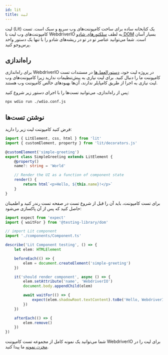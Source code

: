 ```yaml
---
id: lit
title: لیت
---
```


لیت (Lit) یک کتابخانه ساده برای ساخت کامپوننت‌های وب سریع و سبک است. تست کامپوننت‌های وب لیت با WebdriverIO به لطف [سلکتورهای شادو DOM](/docs/selectors#deep-selectors) بسیار آسان است. شما می‌توانید عناصر تو در تو در ریشه‌های شادو را با تنها یک دستور واحد پرس‌وجو کنید.

## راه‌اندازی

برای راه‌اندازی WebdriverIO در پروژه لیت خود، [دستورالعمل‌ها](/docs/component-testing#set-up) در مستندات تست کامپوننت ما را دنبال کنید. برای لیت نیازی به پیش‌تنظیمات ندارید زیرا کامپوننت‌های وب لیت نیازی به اجرا از طریق کامپایلر ندارند، آن‌ها بهبودهای خالص کامپوننت وب هستند.

پس از راه‌اندازی، می‌توانید تست‌ها را با اجرای دستور زیر شروع کنید:

```sh
npx wdio run ./wdio.conf.js
```

## نوشتن تست‌ها

فرض کنید کامپوننت لیت زیر را دارید:

```ts title="./components/Component.ts"
import { LitElement, css, html } from 'lit'
import { customElement, property } from 'lit/decorators.js'

@customElement('simple-greeting')
export class SimpleGreeting extends LitElement {
    @property()
    name?: string = 'World'

    // Render the UI as a function of component state
    render() {
        return html`<p>Hello, ${this.name}!</p>`
    }
}
```

برای تست کامپوننت، باید آن را قبل از شروع تست در صفحه تست رندر کنید و اطمینان حاصل کنید که پس از آن پاکسازی می‌شود:

```ts title="lit.test.js"
import expect from 'expect'
import { waitFor } from '@testing-library/dom'

// import Lit component
import './components/Component.ts'

describe('Lit Component testing', () => {
    let elem: HTMLElement

    beforeEach(() => {
        elem = document.createElement('simple-greeting')
    })

    it('should render component', async () => {
        elem.setAttribute('name', 'WebdriverIO')
        document.body.appendChild(elem)

        await waitFor(() => {
            expect(elem.shadowRoot.textContent).toBe('Hello, WebdriverIO!')
        })
    })

    afterEach(() => {
        elem.remove()
    })
})
```

شما می‌توانید یک نمونه کامل از مجموعه تست کامپوننت WebdriverIO برای لیت را در [مخزن نمونه](https://github.com/webdriverio/component-testing-examples/tree/main/lit-typescript-vite) ما پیدا کنید.